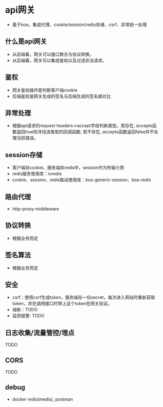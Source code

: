 # api网关
- 基于koa，集成代理、cookie/session/redis存储、csrf、异常统一处理

## 什么是api网关
- 从前端看，网关可以接口聚合与协议转换。
- 从后端看，网关可以集成鉴权以及过滤非法请求。

## 鉴权
- 网关鉴权操作是判断客户端cookie
- 后端鉴权是网关生成的签名与后端生成的签名做对比

## 异常处理
- 根据api请求的request headers->accept字段判断类型。若存在, accepts函数返回true则寻找该类型的回调函数; 若不存在, accepts函数返回false并不处理当前错误。

## session存储
- 客户端存cookie，服务端存redis中，session作为传输介质
- redis服务使用库：ioredis
- cookie、session、redis联动使用库：koa-generic-session、koa-redis

## 路由代理
- http-proxy-middleware

## 协议转换
- 根据业务而定

## 签名算法
- 根据业务而定

## 安全
- csrf：使用csrf生成token，服务端存一份secret，每次进入网站时重新获取token，并在调用接口时带上这个token在网关验证。
- 熔断：TODO
- 监控报警: TODO

## 日志收集/流量管控/埋点
TODO

## CORS
TODO

## debug
- docker redis(medis), postman
